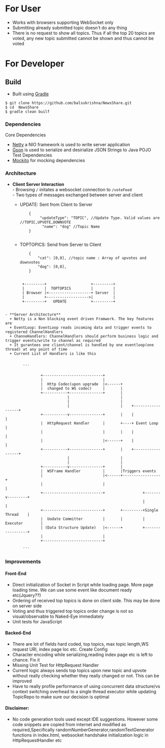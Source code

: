 # For User
 * Works with browsers supporting WebSocket only
 * Submitting already submitted topic doesn't do any thing
 * There is no request to show all topics. Thus if all the top 20 topics are voted, any new topic submitted cannot be shown
   and thus cannot be voted

# For Developer

## Build
- Built using [Gradle](https://gradle.org/)

```
$ git clone https://github.com/balsukrishna/NewsShare.git
$ cd  NewsShare
$ gradle clean builf
```

### Dependencies
 Core Dependencies
   + [Netty](http://netty.io/) a NIO framework is used to write server application
   + [Gson](https://github.com/google/gson) is used to serialize and desirialize JSON Strings to Java POJO  
 Test Dependencies
   + [Mockito](https://github.com/mockito/mockito) for mocking dependencies
  
### Architecture
   - **Client Server Interaction**  
    - Browsing `/` initates a websocket connection to `/voteFeed`  
    - Two types of messages exchanged between server and client    
    
       + UPDATE: Sent from Client to Server
            ```
                {
                     "updateType": "TOPIC", //Update Type. Valid values are //TOPIC,UPVOTE,DOWNVOTE
                      "name": "dog" //Topic Name
                }
              
            ```
       + TOPTOPICS: Send from Server to Client

            ```
                {
                    "cat": [0,0], //topic name : Array of upvotes and downvotes
                    "dog": [0,0],
                }

            ``` 
            ```

             +---------+                    +---------+
             |         |  TOPTOPICS         |         |
             | Browser |<-------------------+ Server  |
             |         +------------------->|         |
             +---------+   UPDATE           +---------+


            ```  
      
    - **Server Architecture**  
      + Netty is a Non blocking event driven Framwork. The key features are
      + EventLoop: EventLoop reads incoming data and trigger events to registered ChannelHandlers  
      + ChanneHandlers: ChannelHandlers should perform business logic and trigger events/write to channel as required  
      + It gurantees one client/channel is handled by one eventloop(one thread) at any point of time  
      + Current List of Handlers is like this  
         

            ```

                    +---------------------------+
                    |                           |
                    |  Http Codec(upon upgrade  |<------+
                    |  changed to WS codec)     |       |
                    +-----------+---------------+       |
                                |                       |
                                |                       |
                                |                       |    +------------------+
                    +-----------v---------------+       |    |                  |
                    |  HttpRequest Handler      |       +----+ Event Loop       |
                    |                           |       |    |                  |
                    |                           |<------+    |                  |
                    +-----------+---------------+       |    +------------------+
                                |                       |
                                |                       |
                    +-----------v---------------+       |
                    |  WSFrame Handler          |       |Triggers events
                    |                           |<------+-----------------+
                    |                           |                         |
                    +---------------------------+                 +-------v---------+
                                                                  |                 |
                    +---------------------------+       +---------+Single Thread    |
                    |  Uodate Committer         |       |         | Executor        |
                    | (Data Structure Update)   |<------+         +-----------------+
                    |                           |
                    +---------------------------+

            ```  

     
       
### Improvements  

#### Front-End
  - Direct initialization of Socket in Script while loading page. More page loading time. 
   We can use some event like document ready etc(Jquery??)
  - Ordering of received top topics is done on client side. This may be done on server side
  - Voting and thus triggered top topics order change is not so visual/observable to Naked-Eye immediately
  - Unit tests for JavaScript 

#### Backed-End   
  - There are lot of fields hard coded, top topics, max topic length,WS request URI, index page loc etc. Create Config
  - Character encoding while serializing,reading index page etc is left to chance. Fix it  
  - Missing Unit Test for HttpRequest Handler
  - Current logic always sends top topics  upon new topic and upvote without really checking whether they really changed or not.
    This can be improved
  - Have to really profile performance of using concurrent data structure/vs context switching overhead to a single thread executor while updating TopicRepo to make sure our decision is optimal

  
#### Disclaimer:
  - No code generation tools used except IDE suggestions. However some code snippets are copied from internet and modified as required,Specifically randomNumberGenerator,randomTextGenerator functions in index.html, websocket handshake initialization logic in HttpRequestHandler etc
 
   
